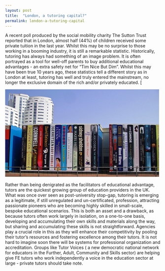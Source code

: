 ```yaml
---
layout: post
title:  "London, a tutoring capital?"
permalink: london-a-tutoring-capital
---
```

A recent poll produced by the social mobility charity The Sutton Trust
reported that in London, almost half (44%) of children received some private
tuition in the last year. Whilst this may be no surprise to those working in a
booming industry, it is still a remarkable statistic. Historically, tutoring
has always had something of an image problem. It is often portrayed as a tool
for well-off parents to buy additional educational advantages - an extra
safety net for “Tim Nice But Dim”. Whilst this may have been true 10 years
ago, these statistics tell a different story as in London at least, tutoring
has well and truly entered the mainstream, no longer the exclusive domain of
the rich and/or privately educated. [

![library-books-cardiff](/img/blogs/library-books-cardiff.jpg)

Rather than being
denigrated as the facilitators of educational advantage, tutors are the
quickest growing group of education providers in the UK. What was once over
seen as post-university stop-gap, tutoring is emerging as a legitimate, if
still unregulated and un-certificated, profession, attracting passionate
pioneers who are becoming highly skilled in small-scale, bespoke educational
scenarios. This is both an asset and a drawback, as because tutors often work
largely in isolation, on a one-to-one basis, developing and accumulating their
own skills and materials along the way, but sharing and accumulating these
skills is not straightforward. Agencies play a crucial role in this as they
will enhance their competitivity by pooling their tutor’s resources and
fostering excellence among their tutors. It is not hard to imagine soon there
will be systems for professional organization and accreditation.  Groups like
Tutor Voices (  a new democratic national network for educators in the
Further, Adult, Community and Skills sector)  are helping give FE tutors who
work independently a voice in the education sector at large - private tutors
should take note.
